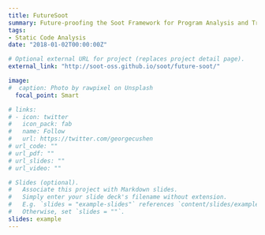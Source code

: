 ```yaml
---
title: FutureSoot
summary: Future-proofing the Soot Framework for Program Analysis and Transformation. The goal of this DFG project is to develop a brand-new version of Soot. This new version will enable people to use Soot in a much more flexible manner. I am a main contributor to this project. My work on this project inlcudes management, design and development of the new Soot framework.
tags:
- Static Code Analysis
date: "2018-01-02T00:00:00Z"

# Optional external URL for project (replaces project detail page).
external_link: "http://soot-oss.github.io/soot/future-soot/"

image:
#  caption: Photo by rawpixel on Unsplash
  focal_point: Smart

# links:
# - icon: twitter
#   icon_pack: fab
#   name: Follow
#   url: https://twitter.com/georgecushen
# url_code: ""
# url_pdf: ""
# url_slides: ""
# url_video: ""

# Slides (optional).
#   Associate this project with Markdown slides.
#   Simply enter your slide deck's filename without extension.
#   E.g. `slides = "example-slides"` references `content/slides/example-slides.md`.
#   Otherwise, set `slides = ""`.
slides: example
---
```

  